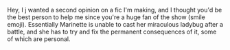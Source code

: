 Hey, I j wanted a second opinion on a fic I'm making, and I thought you'd be the best person to help me since you're a huge fan of the show (smile emoji). Essentially Marinette is unable to cast her miraculous ladybug after a battle, and she has to try and fix the permanent consequences of it, some of which are personal.